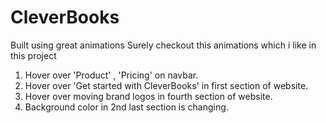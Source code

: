 # CleverBooks
Built using great animations
Surely checkout this animations which i like in this project
1. Hover over 'Product' , 'Pricing' on navbar.
2. Hover over 'Get started with CleverBooks' in first section of website.
3. Hover over moving brand logos in fourth section of website.
4. Background color in 2nd last section is changing.
